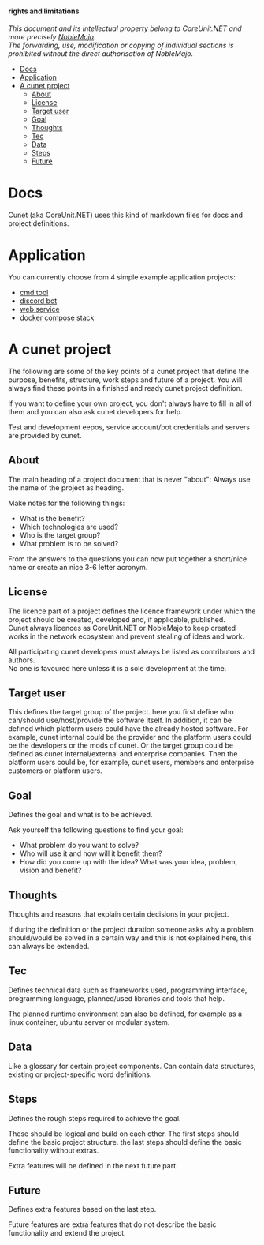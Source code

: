 #### **rights and limitations**  
*This document and its intellectual property belong to CoreUnit.NET and more precisely [NobleMajo](https://github.com/noblemajo).*  
*The forwarding, use, modification or copying of individual sections is prohibited without the direct authorisation of NobleMajo.*

- [Docs](#docs)
- [Application](#application)
- [A cunet project](#a-cunet-project)
  - [About](#about)
  - [License](#license)
  - [Target user](#target-user)
  - [Goal](#goal)
  - [Thoughts](#thoughts)
  - [Tec](#tec)
  - [Data](#data)
  - [Steps](#steps)
  - [Future](#future)

# Docs
Cunet (aka CoreUnit.NET) uses this kind of markdown files for docs and project definitions.

# Application
You can currently choose from 4 simple example application projects:
- [cmd tool](./basic-cmd-tool.md)
- [discord bot](./basic-discord-bot.md)
- [web service](./basic-web-service.md)
- [docker compose stack](./basic-docker-compose-stack.md)

# A cunet project
The following are some of the key points of a cunet project that define the purpose, benefits, structure, work steps and future of a project.
You will always find these points in a finished and ready cunet project definition.

If you want to define your own project, you don't always have to fill in all of them and you can also ask cunet developers for help.

Test and development eepos, service account/bot credentials and servers are provided by cunet.

## About
The main heading of a project document that is never "about": Always use the name of the project as heading.

Make notes for the following things:
- What is the benefit?
- Which technologies are used?
- Who is the target group?
- What problem is to be solved?

From the answers to the questions you can now put together a short/nice name or create an nice 3-6 letter acronym.

## License
The licence part of a project defines the licence framework under which the project should be created, developed and, if applicable, published.  
Cunet always licences as CoreUnit.NET or NobleMajo to keep created works in the network ecosystem and prevent stealing of ideas and work.

All participating cunet developers must always be listed as contributors and authors.  
No one is favoured here unless it is a sole development at the time.

## Target user
This defines the target group of the project.
here you first define who can/should use/host/provide the software itself.
In addition, it can be defined which platform users could have the already hosted software.
For example, cunet internal could be the provider and the platform users could be the developers or the mods of cunet.
Or the target group could be defined as cunet internal/external and enterprise companies.
Then the platform users could be, for example, cunet users, members and enterprise customers or platform users.

## Goal
Defines the goal and what is to be achieved.

Ask yourself the following questions to find your goal:
- What problem do you want to solve?
- Who will use it and how will it benefit them?
- How did you come up with the idea? What was your idea, problem, vision and benefit?

## Thoughts
Thoughts and reasons that explain certain decisions in your project.

If during the definition or the project duration someone asks why a problem should/would be solved in a certain way and this is not explained here, this can always be extended.

## Tec
Defines technical data such as frameworks used, programming interface, programming language, planned/used libraries and tools that help.

The planned runtime environment can also be defined, for example as a linux container, ubuntu server or modular system.

## Data
Like a glossary for certain project components.
Can contain data structures, existing or project-specific word definitions.

## Steps
Defines the rough steps required to achieve the goal.

These should be logical and build on each other.
The first steps should define the basic project structure.
the last steps should define the basic functionality without extras.

Extra features will be defined in the next future part.

## Future
Defines extra features based on the last step.

Future features are extra features that do not describe the basic functionality and extend the project.
